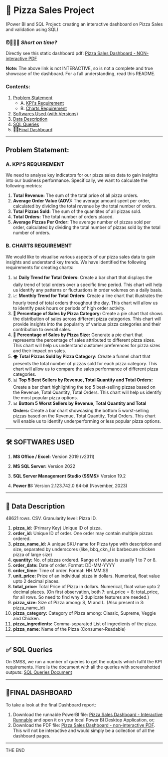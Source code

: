 # 🍕 Pizza Sales Project
(Power BI and SQL Project: creating an interactive dashboard on Pizza Sales and validation using SQL)

### ⏰🏃‍♂️💨 _**Short on time?**_
Directly see this static dashboard pdf: [Pizza Sales Dashboard - NON-interactive PDF](https://github.com/shil5/pizza-sales-project/blob/main/Pizza%20Sales%20Dashboard%20-%20non-interactive.pdf)

**Note:** The above link is not INTERACTIVE, so is not a complete and true showcase of the dashboard. For a full understanding, read this README.

### Contents:
1. [Problem Statement](https://github.com/shil5/pizza-sales-project/blob/main/README.md#problem-statement)
   - A. [KPI's Requirement](https://github.com/shil5/pizza-sales-project/blob/main/README.md#a-kpis-requirement)
   - B. [Charts Requirement](https://github.com/shil5/pizza-sales-project/blob/main/README.md#b-charts-requirement)
2. [Softwares Used (with Versions)](https://github.com/shil5/pizza-sales-project/blob/main/README.md#-softwares-used)
3. [Data Description](https://github.com/shil5/pizza-sales-project/blob/main/README.md#-data-description)
4. [SQL Queries](https://github.com/shil5/pizza-sales-project/blob/main/README.md#-sql-queries)
5. 🌟🌟[Final Dashboard](https://github.com/shil5/pizza-sales-project/tree/main#final-dashboard)

---

## Problem Statement: 

### A. KPI'S REQUIREMENT
We need to analyse key indicators for our pizza sales data to gain insights into our business performance. Specifically, we want to calculate the following metrics:

1. **Total Revenue:** The sum of the total price of all pizza orders.
2. **Average Order Value (AOV):** The average amount spent per order, calculated by dividing the total revenue by the total number of orders.
3. **Total Pizzas Sold:** The sum of the quanitites of all pizzas sold.
4. **Total Orders:** The total number of orders placed.
5. **Average Pizzas Per Order:** The average number of pizzas sold per order, calculated by dividing the total number of pizzas sold by the total number of orders.

### B. CHARTS REQUIREMENT
We would like to visualise various aspects of our pizza sales data to gain insights and understand key trends. We have identified the following requirements for creating charts: 
1. 📊 **Daily Trend for Total Orders:**
Create a bar chart that displays the daily trend of total orders over a specific time period. This chart will help us identify any patterns or fluctuations in order volumes on a daily basis. 
2. 📈 **Monthly Trend for Total Orders:**
Create a line chart that illustrates the hourly trend of total orders throughout the day. This chart will allow us to identify peak hours or periods of high order activity. 
3. 🍩 **Percentage of Sales by Pizza Category:**
Create a pie chart that shows the distribution of sales across different pizza categories. This chart will provide insights into the popularity of various pizza categories and their contribution to overall sales.
4. 🍩 **Percentage of Sales by Pizza Size:**
Generate a pie chart that represents the percentage of sales attributed to different pizza sizes. This chart will help us understand customer preferences for pizza sizes and their impact on sales. 
5. 🌪 **Total Pizzas Sold by Pizza Category:** 
Create a funnel chart that presents the total number of pizzas sold for each pizza category. This chart will allow us to compare the sales performance of different pizza categories. 
6. 📊 **Top 5 Best Sellers by Revenue, Total Quantity and Total Orders:**
Create a bar chart highlighting the top 5 best-selling pizzas based on the Revenue, Total Quantity, Total Orders. This chart will help us identify the most popular pizza options. 
7. 📊 **Bottom 5 Worst Sellers by Revenue, Total Quantity and Total Orders:**
Create a bar chart showcasing the bottom 5 worst-selling pizzas based on the Revenue, Total Quantity, Total Orders. This chart will enable us to identify underperforming or less popular pizza options.

---

## 🛠 SOFTWARES USED
1. **MS Office / Excel:** Version 2019 (v2311)

2. **MS SQL Server:** Version 2022
3. **SQL Server Management Studio (SSMS):** Version 19.2

4. **Power BI:** Version 2.123.742.0 64-bit (November, 2023)

---

## 🔢 Data Description
48621 rows. CSV.
Granularity level: Pizza ID.
1. **pizza_id:** (Primary Key) Unique ID of pizza.
2. **order_id:** Unique ID of order. One order may contain multiple pizzas ordered.
3. **pizza_name_id:** A unique SKU name for Pizza type with description and size, separated by underscores (like, bbq_ckn_l is barbecure chicken pizza of large size)
4. **quantity:** No. of pizzas ordered. Range of values is usually 1 to 7 or 8.
5. **order_date:** Date of order. Format: DD-MM-YYYY
6. **order_time:** Time of order. Format: HH:MM:SS
7. **unit_price:** Price of an individual pizza in dollars. Numerical, float value upto 2 decimal places.
8. **total_price:** Total Price of Pizza in dollars. Numerical, float value upto 2 decimal places. (On first observation, both 7: uni_price = 8: total_price, for all rows. So need to find why 2 duplicate features are needed.)
9. **pizza_size:** Size of Pizza among: S, M and L. (Also present in 3: pizza_name_id)
10. **pizza_category:** Category of Pizza among: Classic, Supreme, Veggie and Chicken.
11. **pizza_ingredients:** Comma-separated List of ingredients of the pizza.
12. **pizza_name:** Name of the Pizza (Consumer-Readable)

---

## ✅ SQL Queries
On SMSS, we run a number of queries to get the outputs which fulfil the KPI requirements. Here is the document with all the queries with screenshotted outputs: [SQL Queries Document](https://github.com/shil5/pizza-sales-project/blob/main/sql_queries.md)

---

## 🚀FINAL DASHBOARD
To take a look at the final Dashboard report:
1. Download the runnable PowerBI file: [Pizza Sales Dashboard - Interactive Runnable](https://github.com/shil5/pizza-sales-project/blob/main/Pizza%20Sales%20Dashboard%20-%20Interactive%20Downloadable.pbix) and open it on your local Power BI Desktop Application, or;
2. Download the PDF file: [Pizza Sales Dashboard - non-interactive PDF](https://github.com/shil5/pizza-sales-project/blob/main/Pizza%20Sales%20Dashboard%20-%20non-interactive.pdf). This will not be interactive and would simply be a collection of all the dashboard pages.

---
THE END


<!--[🔼 Back to top](https://github.com/shil5/pizza-sales-project/blob/main/README.md)-->
